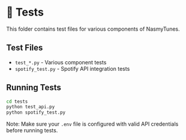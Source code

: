# 🧪 Tests

This folder contains test files for various components of NasmyTunes.

## Test Files

- `test_*.py` - Various component tests
- `spotify_test.py` - Spotify API integration tests

## Running Tests

```bash
cd tests
python test_api.py
python spotify_test.py
```

Note: Make sure your `.env` file is configured with valid API credentials before running tests.